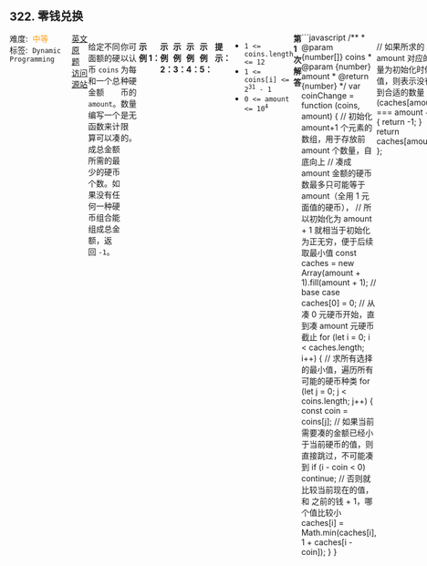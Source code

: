 <div style="font-size: 20px; margin-bottom: 15px; font-weight: bold;">322. 零钱兑换</div>
<div style="display: flex; font-size: 14px; justify-content: space-between;"><div><span style="margin-right: 30px;">难度:&nbsp;&nbsp;<label style="color: rgb(255, 161, 25);">中等</label></span><span style="margin-right: 30px;">标签:&nbsp;&nbsp;<code>Dynamic Programming</code></span></div><div><span style="margin-right: 15px;"><a href="https://leetcode.com/problems/coin-change/">英文原题</a></span><span><a href="https://leetcode-cn.com/problems/coin-change/">访问源站</a></span></div>
<hr style="height: 1px; margin: 1em 0px;" />
<p>给定不同面额的硬币 <code>coins</code> 和一个总金额 <code>amount</code>。编写一个函数来计算可以凑成总金额所需的最少的硬币个数。如果没有任何一种硬币组合能组成总金额，返回 <code>-1</code>。</p>

<p>你可以认为每种硬币的数量是无限的。</p>

<p> </p>

<p><strong>示例 1：</strong></p>

<pre>
<strong>输入：</strong>coins = <code>[1, 2, 5]</code>, amount = <code>11</code>
<strong>输出：</strong><code>3</code> 
<strong>解释：</strong>11 = 5 + 5 + 1</pre>

<p><strong>示例 2：</strong></p>

<pre>
<strong>输入：</strong>coins = <code>[2]</code>, amount = <code>3</code>
<strong>输出：</strong>-1</pre>

<p><strong>示例 3：</strong></p>

<pre>
<strong>输入：</strong>coins = [1], amount = 0
<strong>输出：</strong>0
</pre>

<p><strong>示例 4：</strong></p>

<pre>
<strong>输入：</strong>coins = [1], amount = 1
<strong>输出：</strong>1
</pre>

<p><strong>示例 5：</strong></p>

<pre>
<strong>输入：</strong>coins = [1], amount = 2
<strong>输出：</strong>2
</pre>

<p> </p>

<p><strong>提示：</strong></p>

<ul>
	<li><code>1 &lt;= coins.length &lt;= 12</code></li>
	<li><code>1 &lt;= coins[i] &lt;= 2<sup>31</sup> - 1</code></li>
	<li><code>0 &lt;= amount &lt;= 10<sup>4</sup></code></li>
</ul>

<hr style="height: 1px; margin: 1em 0px;" />
<strong>第1次解答</strong>
```javascript
/**
 * @param {number[]} coins
 * @param {number} amount
 * @return {number}
 */
var coinChange = function (coins, amount) {
  // 初始化 amount+1 个元素的数组，用于存放前 amount 个数量，自底向上
  // 凑成 amount 金额的硬币数最多只可能等于 amount（全用 1 元面值的硬币），
  // 所以初始化为 amount + 1 就相当于初始化为正无穷，便于后续取最小值
  const caches = new Array(amount + 1).fill(amount + 1);
  // base case
  caches[0] = 0;
  // 从凑 0 元硬币开始，直到凑 amount 元硬币截止
  for (let i = 0; i < caches.length; i++) {
    // 求所有选择的最小值，遍历所有可能的硬币种类
    for (let j = 0; j < coins.length; j++) {
      const coin = coins[j];
      // 如果当前需要凑的金额已经小于当前硬币的值，则直接跳过，不可能凑到
      if (i - coin < 0) continue;
      // 否则就比较当前现在的值，和 之前的钱 + 1，哪个值比较小
      caches[i] = Math.min(caches[i], 1 + caches[i - coin]);
    }
  }

  // 如果所求的 amount 对应的数量为初始化时候的值，则表示没有找到合适的数量
  if (caches[amount] === amount + 1) {
    return -1;
  }
  return caches[amount];
};
```